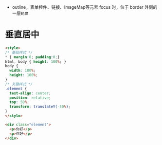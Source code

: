 - outline，表单控件、链接、ImageMap等元素 focus 时，位于 border 外侧的一层`轮廓`

# 垂直居中
```html
<style>
/* 基础样式 */
* { margin:0; padding:0;}
html, body { height: 100%; }
body {
  width: 100%;
  height: 100%;
}
/* 关键样式 */
.element {
  text-align: center;
  position: relative;
  top: 50%;
  transform: translateY(-50%);
}
</style>

<div class="element">
  <p>你好</p>
  <p>你好</p> 
</div>
```